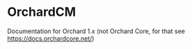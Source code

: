 # OrchardCM
Documentation for Orchard 1.x (not Orchard Core, for that see https://docs.orchardcore.net/)
